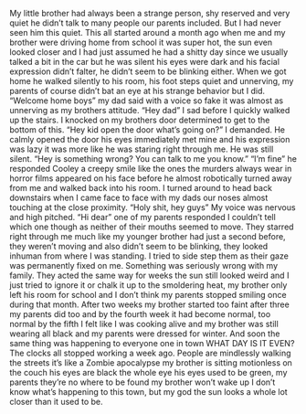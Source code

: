 My little brother had always been a strange person, shy reserved and very quiet he didn’t talk to many people our parents included. But I had never seen him this quiet. This all started around a month ago when me and my brother were driving home from school it was super hot, the sun even looked closer and I had just assumed he had a shitty day since we usually talked a bit in the car but he was silent his eyes were dark and his facial expression didn’t falter, he didn’t seem to be blinking either. When we got home he walked silently to his room, his foot steps quiet and unnerving, my parents of course didn’t bat an eye at his strange behavior but I did.
“Welcome home boys” my dad said with a voice so fake it was almost as unnerving as my brothers attitude.
“Hey dad” I sad before I quickly walked up the stairs.
I knocked on my brothers door determined to get to the bottom of this.
“Hey kid open the door what’s going on?” I demanded.
He calmly opened the door his eyes immediately met mine and his expression was lazy it was more like he was staring right through me. He was still silent.
“Hey is something wrong? You can talk to me you know.”
“I’m fine” he responded Cooley a creepy smile like the ones the murders always wear in horror films appeared on his face before he almost robotically turned away from me and walked back into his room. I turned around to head back downstairs when I came face to face with my dads our noses almost touching at the close proximity.
“Holy shit, hey guys” My voice was nervous and high pitched.
“Hi dear” one of my parents responded I couldn’t tell which one though as neither of their mouths seemed to move.
They starred right through me much like my younger brother had just a second before, they weren’t moving and also didn’t seem to be blinking, they looked inhuman from where I was standing. I tried to side step them as their gaze was permanently fixed on me. Something was seriously wrong with my family. They acted the same way for weeks the sun still looked weird and I just tried to ignore it or chalk it up to the smoldering heat, my brother only left his room for school and I don’t think my parents stopped smiling once during that month. After two weeks my brother started too faint after three my parents did too and by the fourth week it had become normal, too normal by the fifth I felt like I was cooking alive and my brother was still wearing all black and my parents were dressed for winter. And soon the same thing was happening to everyone one in town WHAT DAY IS IT EVEN? The clocks all stopped working a week ago. People are mindlessly walking the streets it’s like a Zombie apocalypse my brother is sitting motionless on the couch his eyes are black the whole eye his eyes used to be green, my parents they’re no where to be found my brother won’t wake up I don’t know what’s happening to this town, but my god the sun looks a whole lot closer than it used to be.